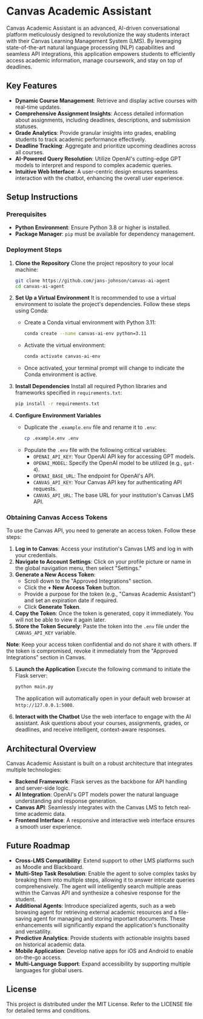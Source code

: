 # Canvas Academic Assistant

Canvas Academic Assistant is an advanced, AI-driven conversational platform meticulously designed to revolutionize the way students interact with their Canvas Learning Management System (LMS). By leveraging state-of-the-art natural language processing (NLP) capabilities and seamless API integrations, this application empowers students to efficiently access academic information, manage coursework, and stay on top of deadlines.

## Key Features
- **Dynamic Course Management**: Retrieve and display active courses with real-time updates.
- **Comprehensive Assignment Insights**: Access detailed information about assignments, including deadlines, descriptions, and submission statuses.
- **Grade Analytics**: Provide granular insights into grades, enabling students to track academic performance effectively.
- **Deadline Tracking**: Aggregate and prioritize upcoming deadlines across all courses.
- **AI-Powered Query Resolution**: Utilize OpenAI's cutting-edge GPT models to interpret and respond to complex academic queries.
- **Intuitive Web Interface**: A user-centric design ensures seamless interaction with the chatbot, enhancing the overall user experience.

## Setup Instructions

### Prerequisites
- **Python Environment**: Ensure Python 3.8 or higher is installed.
- **Package Manager**: `pip` must be available for dependency management.

### Deployment Steps

1. **Clone the Repository**
   Clone the project repository to your local machine:
   ```bash
   git clone https://github.com/jans-johnson/canvas-ai-agent
   cd canvas-ai-agent
   ```

2. **Set Up a Virtual Environment**
   It is recommended to use a virtual environment to isolate the project's dependencies. Follow these steps using Conda:

   - Create a Conda virtual environment with Python 3.11:
     ```bash
     conda create --name canvas-ai-env python=3.11
     ```
   - Activate the virtual environment:
     ```bash
     conda activate canvas-ai-env
     ```
   - Once activated, your terminal prompt will change to indicate the Conda environment is active.

3. **Install Dependencies**
   Install all required Python libraries and frameworks specified in `requirements.txt`:
   ```bash
   pip install -r requirements.txt
   ```

4. **Configure Environment Variables**
   - Duplicate the `.example.env` file and rename it to `.env`:
     ```bash
     cp .example.env .env
     ```
   - Populate the `.env` file with the following critical variables:
     - `OPENAI_API_KEY`: Your OpenAI API key for accessing GPT models.
     - `OPENAI_MODEL`: Specify the OpenAI model to be utilized (e.g., `gpt-4`).
     - `OPENAI_BASE_URL`: The endpoint for OpenAI's API.
     - `CANVAS_API_KEY`: Your Canvas API key for authenticating API requests.
     - `CANVAS_API_URL`: The base URL for your institution's Canvas LMS API.

### Obtaining Canvas Access Tokens
To use the Canvas API, you need to generate an access token. Follow these steps:

1. **Log in to Canvas**: Access your institution's Canvas LMS and log in with your credentials.
2. **Navigate to Account Settings**: Click on your profile picture or name in the global navigation menu, then select "Settings."
3. **Generate a New Access Token**:
   - Scroll down to the "Approved Integrations" section.
   - Click the **+ New Access Token** button.
   - Provide a purpose for the token (e.g., "Canvas Academic Assistant") and set an expiration date if required.
   - Click **Generate Token**.
4. **Copy the Token**: Once the token is generated, copy it immediately. You will not be able to view it again later.
5. **Store the Token Securely**: Paste the token into the `.env` file under the `CANVAS_API_KEY` variable.

**Note**: Keep your access token confidential and do not share it with others. If the token is compromised, revoke it immediately from the "Approved Integrations" section in Canvas.

5. **Launch the Application**
   Execute the following command to initiate the Flask server:
   ```bash
   python main.py
   ```
   The application will automatically open in your default web browser at `http://127.0.0.1:5000`.

6. **Interact with the Chatbot**
   Use the web interface to engage with the AI assistant. Ask questions about your courses, assignments, grades, or deadlines, and receive intelligent, context-aware responses.

## Architectural Overview
Canvas Academic Assistant is built on a robust architecture that integrates multiple technologies:
- **Backend Framework**: Flask serves as the backbone for API handling and server-side logic.
- **AI Integration**: OpenAI's GPT models power the natural language understanding and response generation.
- **Canvas API**: Seamlessly integrates with the Canvas LMS to fetch real-time academic data.
- **Frontend Interface**: A responsive and interactive web interface ensures a smooth user experience.

## Future Roadmap
- **Cross-LMS Compatibility**: Extend support to other LMS platforms such as Moodle and Blackboard.
- **Multi-Step Task Resolution**: Enable the agent to solve complex tasks by breaking them into multiple steps, allowing it to answer intricate queries comprehensively. The agent will intelligently search multiple areas within the Canvas API and synthesize a cohesive response for the student.
- **Additional Agents**: Introduce specialized agents, such as a web browsing agent for retrieving external academic resources and a file-saving agent for managing and storing important documents. These enhancements will significantly expand the application's functionality and versatility.
- **Predictive Analytics**: Provide students with actionable insights based on historical academic data.
- **Mobile Application**: Develop native apps for iOS and Android to enable on-the-go access.
- **Multi-Language Support**: Expand accessibility by supporting multiple languages for global users.

## License
This project is distributed under the MIT License. Refer to the LICENSE file for detailed terms and conditions.

